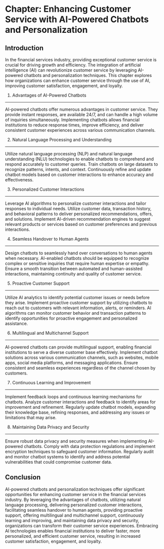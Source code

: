 Chapter: Enhancing Customer Service with AI-Powered Chatbots and Personalization
================================================================================

Introduction
------------

In the financial services industry, providing exceptional customer service is crucial for driving growth and efficiency. The integration of artificial intelligence (AI) can revolutionize customer service by leveraging AI-powered chatbots and personalization techniques. This chapter explores how organizations can enhance customer service through the use of AI, improving customer satisfaction, engagement, and loyalty.

1. Advantages of AI-Powered Chatbots
------------------------------------

AI-powered chatbots offer numerous advantages in customer service. They provide instant responses, are available 24/7, and can handle a high volume of inquiries simultaneously. Implementing chatbots allows financial institutions to reduce response times, improve efficiency, and deliver consistent customer experiences across various communication channels.

2. Natural Language Processing and Understanding
------------------------------------------------

Utilize natural language processing (NLP) and natural language understanding (NLU) technologies to enable chatbots to comprehend and respond accurately to customer queries. Train chatbots on large datasets to recognize patterns, intents, and context. Continuously refine and update chatbot models based on customer interactions to enhance accuracy and effectiveness.

3. Personalized Customer Interactions
-------------------------------------

Leverage AI algorithms to personalize customer interactions and tailor responses to individual needs. Utilize customer data, transaction history, and behavioral patterns to deliver personalized recommendations, offers, and solutions. Implement AI-driven recommendation engines to suggest relevant products or services based on customer preferences and previous interactions.

4. Seamless Handover to Human Agents
------------------------------------

Design chatbots to seamlessly hand over conversations to human agents when necessary. AI-enabled chatbots should be equipped to recognize complex or sensitive inquiries that require human expertise or empathy. Ensure a smooth transition between automated and human-assisted interactions, maintaining continuity and quality of customer service.

5. Proactive Customer Support
-----------------------------

Utilize AI analytics to identify potential customer issues or needs before they arise. Implement proactive customer support by utilizing chatbots to reach out to customers with relevant information, alerts, or reminders. AI algorithms can monitor customer behavior and transaction patterns to identify opportunities for proactive engagement and personalized assistance.

6. Multilingual and Multichannel Support
----------------------------------------

AI-powered chatbots can provide multilingual support, enabling financial institutions to serve a diverse customer base effectively. Implement chatbot solutions across various communication channels, such as websites, mobile apps, social media platforms, and messaging applications. Ensure consistent and seamless experiences regardless of the channel chosen by customers.

7. Continuous Learning and Improvement
--------------------------------------

Implement feedback loops and continuous learning mechanisms for chatbots. Analyze customer interactions and feedback to identify areas for improvement and refinement. Regularly update chatbot models, expanding their knowledge base, refining responses, and addressing any issues or limitations that may arise.

8. Maintaining Data Privacy and Security
----------------------------------------

Ensure robust data privacy and security measures when implementing AI-powered chatbots. Comply with data protection regulations and implement encryption techniques to safeguard customer information. Regularly audit and monitor chatbot systems to identify and address potential vulnerabilities that could compromise customer data.

Conclusion
----------

AI-powered chatbots and personalization techniques offer significant opportunities for enhancing customer service in the financial services industry. By leveraging the advantages of chatbots, utilizing natural language processing, delivering personalized customer interactions, facilitating seamless handover to human agents, providing proactive support, offering multilingual and multichannel support, continuously learning and improving, and maintaining data privacy and security, organizations can transform their customer service experiences. Embracing AI technologies enables financial institutions to deliver faster, more personalized, and efficient customer service, resulting in increased customer satisfaction, engagement, and loyalty.
